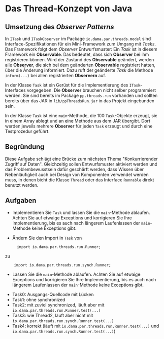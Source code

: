 # Das Thread-Konzept von Java #

## Umsetzung des _Observer Patterns_ ##

In ``ITask`` und ``ITaskObserver`` im Package ``io.dama.par.threads.model`` sind Interface-Spezifikationen für ein Mini-Framework zum Umgang mit _Tasks_. Das Framework folgt dem _Observer_ Entwurfsmuster: Ein _Task_ ist in diesem Framework ein **Observable**. Das bedeutet, dass sich **Observer** bei ihm registrieren können. Wird der Zustand des **Observable** geändert, werden alle **Observer**, die sich bei dem geänderten **Observable** registriert hatten, über die Änderung informiert. Dazu ruft der geänderte _Task_ die Methode ``inform(...)`` bei allen registrierten **Observern** auf.

In der Klasse ``Task`` ist ein Gerüst für die Implementierung des ``ITask``-Interfaces vorgegeben. Die **Observer** brauchen nicht selber programmiert werden. Sie sind bereits im Package ``pp.threads.run`` vorhanden und sollten bereits über das JAR in ``lib/ppThreadsRun.jar`` in das Projekt eingebunden sein.

In der Klasse ``Task`` ist eine ``main``-Methode, die 100 ``Task``-Objekte erzeugt, sie in einem Array ablegt und an eine Methode aus dem JAR übergibt. Dort werden jeweils mehrere **Observer** für jeden ``Task`` erzeugt und durch eine Testprozedur geführt.

## Begründung ##

Diese Aufgabe schlägt eine Brücke zum nächsten Thema "Konkurrierender Zugriff auf Daten". Gleichzeitig sollen Entwurfsmuster aktiviert werden und das Problembewusstsein dafür geschärft werden, dass Wissen über Nebenläufigkeit auch bei Design von Komponenten verwendet werden muss, in denen bicht die Klasse ``Thread`` oder das Interface ``Runnable`` direkt benutzt werden.

## Aufgaben ##

* Implementieren Sie ``Task`` und lassen Sie die ``main``-Methode ablaufen. Achten Sie auf etwaige Exceptions und korrigieren Sie Ihre Implementierung, bis es auch nach längerem Laufenlassen der ``main``-Methode keine Exceptions gibt.
* Ändern Sie den Import in ``Task`` von 

		import io.dama.par.threads.run.Runner;

zu 

		import io.dama.par.threads.run.synch.Runner;

* Lassen Sie die ``main``-Methode ablaufen. Achten Sie auf etwaige Exceptions und korrigieren Sie Ihre Implementierung, bis es auch nach längerem Laufenlassen der ``main``-Methode keine Exceptions gibt.

- Task0: Ausgangs-Quellcode mit Lücken
- Task1: ohne synchronized
- Task2: mit zuviel synchronized, läuft aber mit ``io.dama.par.threads.run.Runner.test(...)`` 
- Task3: wie Thread2, läuft aber nicht mit ``io.dama.par.threads.run.synch.Runner.test(...)``
- Task4: korrekt (läuft mit ``io.dama.par.threads.run.Runner.test(...)`` und ``io.dama.par.threads.run.synch.Runner.test(...)``)

